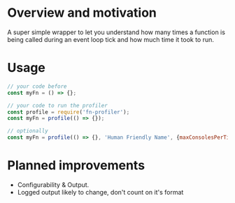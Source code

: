 # Overview and motivation
A super simple wrapper to let you understand how many times a function is being called during an event loop tick and how much time it took to run.

# Usage
```javascript
// your code before
const myFn = () => {};

// your code to run the profiler
const profile = require('fn-profiler');
const myFn = profile(() => {});

// optionally
const myFn = profile(() => {}, 'Human Friendly Name', {maxConsolesPerTick: 1});
```

# Planned improvements
* Configurability & Output.
* Logged output likely to change, don't count on it's format

